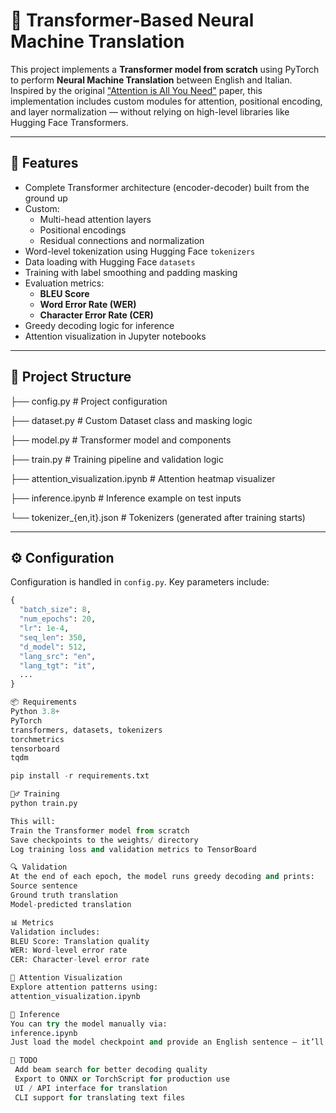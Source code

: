 # 🧠 Transformer-Based Neural Machine Translation 

This project implements a **Transformer model from scratch** using PyTorch to perform **Neural Machine Translation** between English and Italian. Inspired by the original ["Attention is All You Need"](https://arxiv.org/abs/1706.03762) paper, this implementation includes custom modules for attention, positional encoding, and layer normalization — without relying on high-level libraries like Hugging Face Transformers.

---

## 🚀 Features

- Complete Transformer architecture (encoder-decoder) built from the ground up
- Custom:
  - Multi-head attention layers
  - Positional encodings
  - Residual connections and normalization
- Word-level tokenization using Hugging Face `tokenizers`
- Data loading with Hugging Face `datasets`
- Training with label smoothing and padding masking
- Evaluation metrics:
  - **BLEU Score**
  - **Word Error Rate (WER)**
  - **Character Error Rate (CER)**
- Greedy decoding logic for inference
- Attention visualization in Jupyter notebooks

---

## 🧩 Project Structure
├── config.py # Project configuration

├── dataset.py # Custom Dataset class and masking logic

├── model.py # Transformer model and components

├── train.py # Training pipeline and validation logic

├── attention_visualization.ipynb # Attention heatmap visualizer

├── inference.ipynb # Inference example on test inputs

└── tokenizer_{en,it}.json # Tokenizers (generated after training starts)


---

## ⚙️ Configuration

Configuration is handled in `config.py`. Key parameters include:

```python
{
  "batch_size": 8,
  "num_epochs": 20,
  "lr": 1e-4,
  "seq_len": 350,
  "d_model": 512,
  "lang_src": "en",
  "lang_tgt": "it",
  ...
}

📦 Requirements
Python 3.8+
PyTorch
transformers, datasets, tokenizers
torchmetrics
tensorboard
tqdm

pip install -r requirements.txt

🏋️‍♂️ Training
python train.py

This will:
Train the Transformer model from scratch
Save checkpoints to the weights/ directory
Log training loss and validation metrics to TensorBoard

🔍 Validation
At the end of each epoch, the model runs greedy decoding and prints:
Source sentence
Ground truth translation
Model-predicted translation

📊 Metrics
Validation includes:
BLEU Score: Translation quality
WER: Word-level error rate
CER: Character-level error rate

🎨 Attention Visualization
Explore attention patterns using:
attention_visualization.ipynb

🤖 Inference
You can try the model manually via:
inference.ipynb
Just load the model checkpoint and provide an English sentence — it’ll generate the Italian translation using greedy decoding.

📌 TODO
 Add beam search for better decoding quality
 Export to ONNX or TorchScript for production use
 UI / API interface for translation
 CLI support for translating text files
